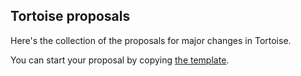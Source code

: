 ## Tortoise proposals

Here's the collection of the proposals for major changes in Tortoise.

You can start your proposal by copying [the template](./template/).